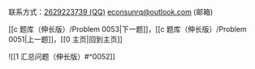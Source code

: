 联系方式：<a href="https://qm.qq.com/q/iA1sKuakak">2629223739 (QQ)</a> <a href="mailto:econsunrq@outlook.com">econsunrq@outlook.com (邮箱)</a>

[[c 题库（伸长版）/Problem 0053|下一题]]，[[c 题库（伸长版）/Problem 0051|上一题]]，[[0 主页|回到主页]]

![[1 汇总问题（伸长版）#^0052]]